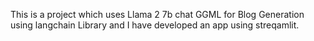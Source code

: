 This is a project which uses Llama 2 7b chat GGML for Blog Generation using langchain Library and I have developed an app using streqamlit.
